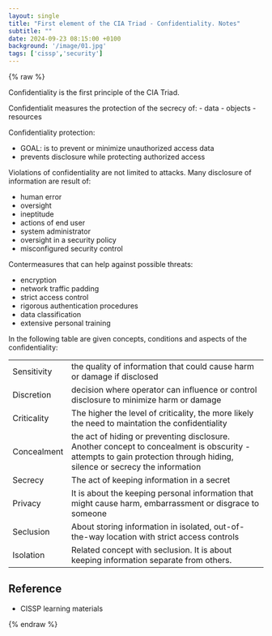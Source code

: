 ```yaml
---
layout: single
title: "First element of the CIA Triad - Confidentiality. Notes"
subtitle: ""
date: 2024-09-23 08:15:00 +0100
background: '/image/01.jpg'
tags: ['cissp','security']
---
```


{% raw %}

Confidentiality is the first principle of the CIA Triad. 

Confidentialit measures the protection of the secrecy of:
	- data
	- objects
	- resources

Confidentiality protection:
- GOAL:  is to prevent or minimize unauthorized access data
- prevents disclosure while protecting authorized access


Violations of confidentiality are not limited to attacks. Many disclosure of information are result of:
- human error
- oversight
- ineptitude
- actions of end user
- system administrator
- oversight in a security policy
- misconfigured security control


Contermeasures that can help against possible threats:
- encryption
- network traffic padding
- strict access control
- rigorous authentication procedures
- data classification
- extensive personal training


In the following table are given concepts, conditions and aspects of the confidentiality:

|             |                                                                                                                                                                          |
| ----------- | ------------------------------------------------------------------------------------------------------------------------------------------------------------------------ |
| Sensitivity | the quality of information that could cause harm or damage if disclosed                                                                                                  |
| Discretion  | decision where operator can influence or control disclosure to minimize harm or damage                                                                                   |
| Criticality | The higher the level of criticality, the more likely the need to maintation the confidentiality                                                                          |
| Concealment | the act of hiding or preventing disclosure. Another concept to concealment is obscurity - attempts to gain protection through hiding, silence or secrecy the information |
| Secrecy     | The act of keeping information in a secret                                                                                                                               |
| Privacy     | It is about the keeping personal information that might cause harm, embarrassment or disgrace to someone                                                                 |
| Seclusion   | About storing information in isolated, out-of-the-way location with strict access controls                                                                               |
| Isolation   | Related concept with seclusion. It is about keeping information separate from others.                                                                                    |


## Reference
- CISSP learning materials

{% endraw %}